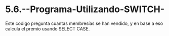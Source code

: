 # 5.6.--Programa-Utilizando-SWITCH-
Este codigo pregunta cuantas membresías se han vendido, y en base a eso calcula el premio usando SELECT CASE.
